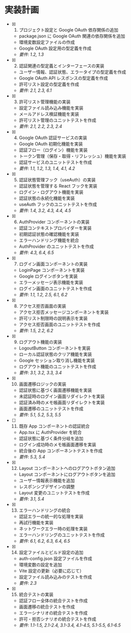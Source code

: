 # 実装計画

- [x] 1. プロジェクト設定と Google OAuth 依存関係の追加

  - package.json に Google OAuth 関連の依存関係を追加
  - 環境変数設定ファイルの作成
  - Google OAuth 設定用の型定義を作成
  - _要件: 1.2, 1.3_

- [x] 2. 認証関連の型定義とインターフェースの実装

  - ユーザー情報、認証状態、エラータイプの型定義を作成
  - Google OAuth API レスポンスの型定義を作成
  - 許可リスト設定の型定義を作成
  - _要件: 2.1, 2.3, 6.1_

- [x] 3. 許可リスト管理機能の実装

  - 設定ファイル読み込み機能を実装
  - メールアドレス検証機能を実装
  - 許可リスト管理のユニットテストを作成
  - _要件: 2.1, 2.2, 2.3, 2.4_

- [x] 4. Google OAuth 認証サービスの実装

  - Google OAuth 初期化機能を実装
  - 認証フロー（ログイン）機能を実装
  - トークン管理（保存・取得・リフレッシュ）機能を実装
  - 認証サービスのユニットテストを作成
  - _要件: 1.1, 1.2, 1.3, 1.4, 4.1, 4.2_

- [x] 5. 認証状態管理フック（useAuth）の実装

  - 認証状態を管理する React フックを実装
  - ログイン・ログアウト機能を実装
  - 認証状態の永続化機能を実装
  - useAuth フックのユニットテストを作成
  - _要件: 1.4, 3.2, 4.3, 4.4, 4.5_

- [x] 6. AuthProvider コンポーネントの実装

  - 認証コンテキストプロバイダーを実装
  - 初期認証状態の確認機能を実装
  - エラーハンドリング機能を統合
  - AuthProvider のユニットテストを作成
  - _要件: 4.3, 6.4, 6.5_

- [x] 7. ログイン画面コンポーネントの実装

  - LoginPage コンポーネントを実装
  - Google ログインボタンを実装
  - エラーメッセージ表示機能を実装
  - ログイン画面のユニットテストを作成
  - _要件: 1.1, 1.2, 2.5, 6.1, 6.2_

- [x] 8. アクセス拒否画面の実装

  - アクセス拒否メッセージコンポーネントを実装
  - 許可リスト制限時の説明表示を実装
  - アクセス拒否画面のユニットテストを作成
  - _要件: 1.5, 2.2, 6.2_

- [x] 9. ログアウト機能の実装

  - LogoutButton コンポーネントを実装
  - ローカル認証状態のクリア機能を実装
  - Google セッション取り消し機能を実装
  - ログアウト機能のユニットテストを作成
  - _要件: 3.1, 3.2, 3.3, 3.4_

- [x] 10. 画面遷移ロジックの実装

  - 認証状態に基づく画面遷移機能を実装
  - 未認証時のログイン画面リダイレクトを実装
  - 認証済み時のメモ帳画面リダイレクトを実装
  - 画面遷移のユニットテストを作成
  - _要件: 5.1, 5.2, 5.3, 5.5_

- [ ] 11. 既存 App コンポーネントの認証統合

  - App.tsx に AuthProvider を統合
  - 認証状態に基づく条件分岐を追加
  - ログイン成功時のメモ帳画面遷移を実装
  - 統合後の App コンポーネントテストを作成
  - _要件: 5.3, 5.4_

- [x] 12. Layout コンポーネントへのログアウトボタン追加

  - Layout コンポーネントにログアウトボタンを追加
  - ユーザー情報表示機能を追加
  - レスポンシブデザインの調整
  - Layout 変更のユニットテストを作成
  - _要件: 3.1, 5.4_

- [x] 13. エラーハンドリングの統合

  - 認証エラーの統一的な処理を実装
  - 再試行機能を実装
  - ネットワークエラー時の処理を実装
  - エラーハンドリングのユニットテストを作成
  - _要件: 6.1, 6.2, 6.3, 6.4, 6.5_

- [x] 14. 設定ファイルとビルド設定の追加

  - auth-config.json 設定ファイルを作成
  - 環境変数の設定を追加
  - Vite 設定の更新（必要に応じて）
  - 設定ファイル読み込みのテストを作成
  - _要件: 2.3_

- [x] 15. 統合テストの実装
  - 認証フロー全体の統合テストを作成
  - 画面遷移の統合テストを作成
  - エラーシナリオの統合テストを作成
  - 許可・拒否シナリオの統合テストを作成
  - _要件: 1.1-1.5, 2.1-2.4, 3.1-3.4, 4.1-4.5, 5.1-5.5, 6.1-6.5_
